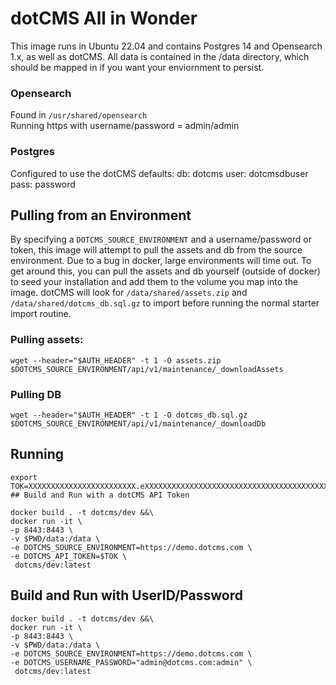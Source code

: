 # dotCMS All in Wonder
This image runs in Ubuntu 22.04 and contains Postgres 14 and Opensearch 1.x, as well as dotCMS. All data is contained in the /data directory, which should be mapped in if you want your enviornment to persist.

### Opensearch 
Found in `/usr/shared/opensearch`   
Running https with username/password = admin/admin

### Postgres 
Configured to use the dotCMS defaults:
db: dotcms
user: dotcmsdbuser
pass: password


## Pulling from an Environment
By specifying a `DOTCMS_SOURCE_ENVIRONMENT` and a username/password or token, this image will attempt to pull the assets and db from the source environment. Due to a bug in docker, large environments will time out.  To get around this, you can pull the assets and db yourself (outside of docker) to seed your installation and add them to the volume you map into the image.  dotCMS will look for `/data/shared/assets.zip` and `/data/shared/dotcms_db.sql.gz` to import before running the normal starter import routine.

### Pulling assets:
```
wget --header="$AUTH_HEADER" -t 1 -O assets.zip  $DOTCMS_SOURCE_ENVIRONMENT/api/v1/maintenance/_downloadAssets 
```

### Pulling DB
```
wget --header="$AUTH_HEADER" -t 1 -O dotcms_db.sql.gz $DOTCMS_SOURCE_ENVIRONMENT/api/v1/maintenance/_downloadDb 

```


## Running
```
export TOK=XXXXXXXXXXXXXXXXXXXXXXXX.eXXXXXXXXXXXXXXXXXXXXXXXXXXXXXXXXXXXXXXXXXXXXXXXXXXXXXXXXXXXXXXXXXX
## Build and Run with a dotCMS API Token

docker build . -t dotcms/dev &&\
docker run -it \
-p 8443:8443 \
-v $PWD/data:/data \
-e DOTCMS_SOURCE_ENVIRONMENT=https://demo.dotcms.com \
-e DOTCMS_API_TOKEN=$TOK \
 dotcms/dev:latest
```

## Build and Run with UserID/Password
```
docker build . -t dotcms/dev &&\
docker run -it \
-p 8443:8443 \
-v $PWD/data:/data \
-e DOTCMS_SOURCE_ENVIRONMENT=https://demo.dotcms.com \
-e DOTCMS_USERNAME_PASSWORD="admin@dotcms.com:admin" \
 dotcms/dev:latest
```
